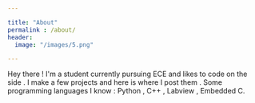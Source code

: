 ```yaml
---

title: "About"
permalink : /about/
header:
  image: "/images/5.png"

---
```


Hey there ! I'm a student currently pursuing ECE and likes to code on the side . I make a few projects and here is where I post them . Some programming languages I know : Python , C++ , Labview , Embedded C.

